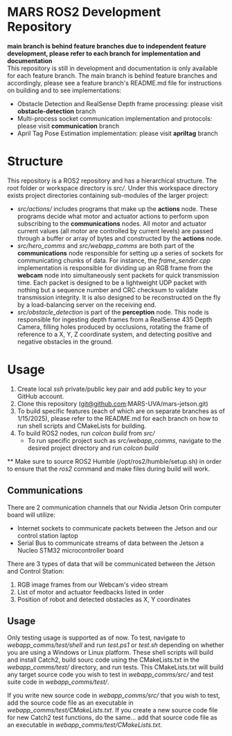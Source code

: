 # MARS ROS2 Development Repository

**main branch is behind feature branches due to independent feature development, please refer to each branch for implementation and documentation**\
This repository is still in development and documentation is only available for each feature branch. The main branch is behind feature branches and accordingly, please see a feature branch's README.md file for instructions on building and to see implementations:
- Obstacle Detection and RealSense Depth frame processing: please visit **obstacle-detection** branch
- Multi-process socket communication implementation and protocols: please visit **communication** branch
- April Tag Pose Estimation implementation: please visit **apriltag** branch

# Structure
This repository is a ROS2 repository and has a hierarchical structure. The root folder or workspace directory is *src/*. Under this workspace directory exists project directories containing sub-modules of the larger project:
- *src/actions/* includes programs that make up the **actions** node. These programs decide what motor and actuator actions to perform upon subscribing to the **communications** nodes. All motor and actuator current values (all motor are controlled by current levels) are passed through a buffer or array of bytes and constructed by the **actions** node.
- *src/hero_comms* and *src/webapp_comms* are both part of the **communications** node responsible for setting up a series of sockets for communicating chunks of data. For instance, the *frame_sender.cpp* implementation is responsible for dividing up an RGB frame from the **webcam** node into simultaneously sent packets for quick transmission time. Each packet is designed to be a lightweight UDP packet with nothing but a sequence number and CRC checksum to validate transmission integrity. It is also designed to be reconstructed on the fly by a load-balancing server on the receiving end.
- *src/obstacle_detection* is part of the **perception** node. This node is responsible for ingesting depth frames from a RealSense 435 Depth Camera, filling holes produced by occlusions, rotating the frame of reference to a X, Y, Z coordinate system, and detecting positive and negative obstacles in the ground.

# Usage
1) Create local *ssh* private/public key pair and add public key to your GitHub account.
2) Clone this repository (git@github.com:MARS-UVA/mars-jetson.git)
3) To build specific features (each of which are on separate branches as of 1/15/2025), please refer to the README.md for each branch on how to run shell scripts and CMakeLists for building.
4) To build ROS2 nodes, run *colcon build* from *src/*
     * To run specific project such as *src/webapp_comms*, navigate to the desired project directory and run *colcon build*

** Make sure to source ROS2 Humble (/opt/ros2/humble/setup.sh) in order to ensure that the *ros2* command and make files during build will work.

## Communications
There are 2 communication channels that our Nvidia Jetson Orin computer board will utilize:
* Internet sockets to communicate packets between the Jetson and our control station laptop
* Serial Bus to communicate streams of data between the Jetson a Nucleo STM32 microcontroller board

There are 3 types of data that will be communicated between the Jetson and Control Station:
1) RGB image frames from our Webcam's video stream
2) List of motor and actuator feedbacks listed in order
3) Position of robot and detected obstacles as X, Y coordinates

## Usage
Only testing usage is supported as of now.
To test, navigate to *webapp_comms/test/shell* and run *test.ps1* or *test.sh* depending on whether you are using a Windows or Linux platform. These shell scripts will build and install Catch2, build sourc code using the CMakeLists.txt in the *webapp_comms/test/* directory, and run tests. This CMakeLists.txt will build any target source code you wish to test in *webapp_comms/src/* and test suite code in *webapp_comms/test/*.

If you write new source code in *webapp_comms/src/* that you wish to test, add the source code file as an executable in *webapp_comms/test/CMakeLists.txt*. If you create a new source code file for new Catch2 test functions, do the same... add that source code file as an executable in *webapp_comms/test/CMakeLists.txt*.
